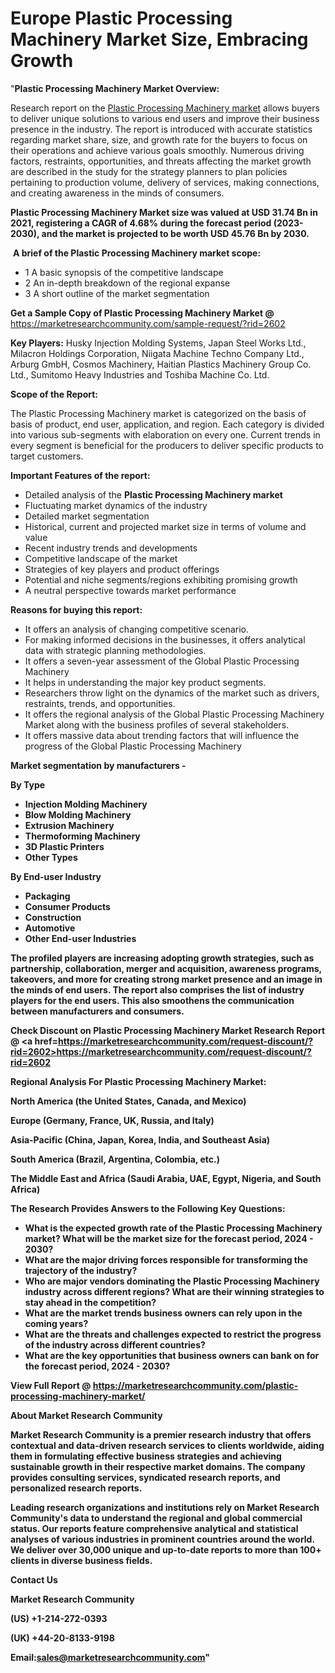 # Europe Plastic Processing Machinery Market Size, Embracing Growth
"<strong>Plastic Processing Machinery Market Overview:</strong>

Research report on the <a href=https://marketresearchcommunity.com/plastic-processing-machinery-market/>Plastic Processing Machinery market</a> allows buyers to deliver unique solutions to various end users and improve their business presence in the industry. The report is introduced with accurate statistics regarding market share, size, and growth rate for the buyers to focus on their operations and achieve various goals smoothly. Numerous driving factors, restraints, opportunities, and threats affecting the market growth are described in the study for the strategy planners to plan policies pertaining to production volume, delivery of services, making connections, and creating awareness in the minds of consumers.

<strong>Plastic Processing Machinery Market size was valued at USD 31.74 Bn in 2021, registering a CAGR of 4.68% during the forecast period (2023-2030), and the market is projected to be worth USD 45.76 Bn by 2030.</strong>

 <Strong>A brief of the Plastic Processing Machinery market scope:</Strong>
<ul>
 <li>1  A basic synopsis of the competitive landscape</li>
 <li>2  An in-depth breakdown of the regional expanse</li>
 <li>3  A short outline of the market segmentation</li>
</ul>
<strong>Get a Sample Copy of Plastic Processing Machinery Market @ </b></strong><a href=https://marketresearchcommunity.com/sample-request/?rid=2602><u>https://marketresearchcommunity.com/sample-request/?rid=2602</u></a>

<strong>Key Players:</strong> 
Husky Injection Molding Systems, Japan Steel Works Ltd., Milacron Holdings Corporation, Niigata Machine Techno Company Ltd., Arburg GmbH, Cosmos Machinery, Haitian Plastics Machinery Group Co. Ltd., Sumitomo Heavy Industries and Toshiba Machine Co. Ltd.

<strong>Scope of the Report:</strong>

The Plastic Processing Machinery market is categorized on the basis of basis of product, end user, application, and region. Each category is divided into various sub-segments with elaboration on every one. Current trends in every segment is beneficial for the producers to deliver specific products to target customers.

<strong><b>Important Features of the report:</b></strong>
<ul>
  <li>Detailed analysis of the <strong><b>Plastic Processing Machinery </b></strong><strong><b>market</b></strong></li>
  <li>Fluctuating market dynamics of the industry</li>
  <li>Detailed market segmentation</li>
  <li>Historical, current and projected market size in terms of volume and value</li>
  <li>Recent industry trends and developments</li>
  <li>Competitive landscape of the market</li>
  <li>Strategies of key players and product offerings</li>
  <li>Potential and niche segments/regions exhibiting promising growth</li>
  <li>A neutral perspective towards market performance</li>
</ul>
<strong><b>Reasons for buying this report:</b></strong>
<ul>
  <li>It offers an analysis of changing competitive scenario.</li>
  <li>For making informed decisions in the businesses, it offers analytical data with strategic planning methodologies.</li>
  <li>It offers a seven-year assessment of the Global Plastic Processing Machinery</li>
  <li>It helps in understanding the major key product segments.</li>
  <li>Researchers throw light on the dynamics of the market such as drivers, restraints, trends, and opportunities.</li>
  <li>It offers the regional analysis of the Global Plastic Processing Machinery Market along with the business profiles of several stakeholders.</li>
  <li>It offers massive data about trending factors that will influence the progress of the Global Plastic Processing Machinery</li>
</ul>

<strong>Market segmentation by manufacturers -</strong>


<strong><strong>By Type</strong></h4>
<ul>
 	<li>Injection Molding Machinery</li>
 	<li>Blow Molding Machinery</li>
 	<li>Extrusion Machinery</li>
 	<li>Thermoforming Machinery</li>
 	<li>3D Plastic Printers</li>
 	<li>Other Types</li>
</ul>
<strong><strong>By End-user Industry</strong></h4>
<ul>
 	<li>Packaging</li>
 	<li>Consumer Products</li>
 	<li>Construction</li>
 	<li>Automotive</li>
 	<li>Other End-user Industries</li>
</ul>

The profiled players are increasing adopting growth strategies, such as partnership, collaboration, merger and acquisition, awareness programs, takeovers, and more for creating strong market presence and an image in the minds of end users. The report also comprises the list of industry players for the end users. This also smoothens the communication between manufacturers and consumers.

<strong><b>Check Discount on Plastic Processing Machinery Market Research Report @ </b></strong><a href=https://marketresearchcommunity.com/request-discount/?rid=2602><u>https://marketresearchcommunity.com/request-discount/?rid=2602</u></a>

<strong>Regional Analysis For Plastic Processing Machinery Market:</strong>

<strong>North America</strong> (the United States, Canada, and Mexico)

<strong>Europe</strong> (Germany, France, UK, Russia, and Italy)

<strong>Asia-Pacific</strong> (China, Japan, Korea, India, and Southeast Asia)

<strong>South America</strong> (Brazil, Argentina, Colombia, etc.)

<strong>The Middle East and Africa</strong> (Saudi Arabia, UAE, Egypt, Nigeria, and South Africa)

<strong>The Research Provides Answers to the Following Key Questions:</strong>
<ul>
 	<li>What is the expected growth rate of the Plastic Processing Machinery market? What will be the market size for the forecast period, 2024 - 2030?</li>
 	<li>What are the major driving forces responsible for transforming the trajectory of the industry?</li>
 	<li>Who are major vendors dominating the Plastic Processing Machinery industry across different regions? What are their winning strategies to stay ahead in the competition?</li>
 	<li>What are the market trends business owners can rely upon in the coming years?</li>
 	<li>What are the threats and challenges expected to restrict the progress of the industry across different countries?</li>
 	<li>What are the key opportunities that business owners can bank on for the forecast period, 2024 - 2030?</li>
</ul>

<strong>View Full Report @</strong> <a href=https://marketresearchcommunity.com/plastic-processing-machinery-market/>https://marketresearchcommunity.com/plastic-processing-machinery-market/</a>

<strong>About Market Research Community</strong>

Market Research Community is a premier research industry that offers contextual and data-driven research services to clients worldwide, aiding them in formulating effective business strategies and achieving sustainable growth in their respective market domains. The company provides consulting services, syndicated research reports, and personalized research reports.

Leading research organizations and institutions rely on Market Research Community's data to understand the regional and global commercial status. Our reports feature comprehensive analytical and statistical analyses of various industries in prominent countries around the world. We deliver over 30,000 unique and up-to-date reports to more than 100+ clients in diverse business fields.

<strong>Contact Us</strong>

<strong>Market Research Community</strong>

(US) +1-214-272-0393

(UK) +44-20-8133-9198

<strong>Email:</strong>sales@marketresearchcommunity.com"
